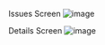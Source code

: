 Issues Screen
![image](https://github.com/user-attachments/assets/a1c4b8eb-bf71-4b89-bdd8-8946459562d5)

Details Screen
![image](https://github.com/user-attachments/assets/78e02d2a-f6b6-4296-9c0f-8a0849a651d1)

